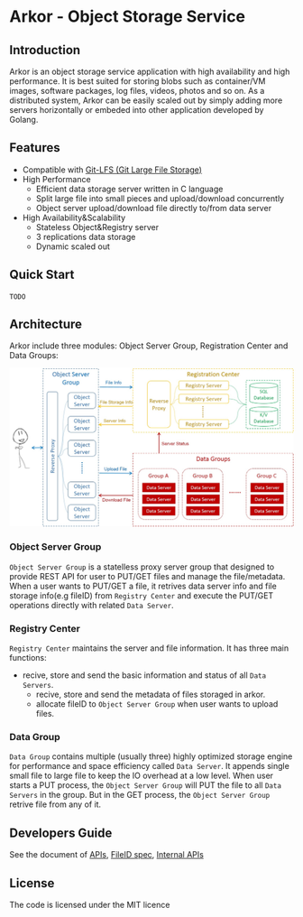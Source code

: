 # Arkor - Object Storage Service

## Introduction 

Arkor is an object storage service application with high availability and high performance. It is best suited for storing blobs such as container/VM images, software packages, log files, videos, photos and so on. As a distributed system, Arkor can be easily scaled out by simply adding more servers horizontally or embeded into other application developed by Golang. 

## Features

* Compatible with [Git-LFS (Git Large File Storage)](https://git-lfs.github.com/)
* High Performance
	* Efficient data storage server written in C language
	* Split large file into small pieces and upload/download concurrently
	* Object server upload/download file directly to/from data server
* High Availability&Scalability
	* Stateless Object&Registry server
	* 3 replications data storage 
	* Dynamic scaled out

## Quick Start
	TODO

## Architecture

Arkor include three modules: Object Server Group, Registration Center and Data Groups:

![arch](docs/images/Arch.jpg "architecture")

### Object Server Group

`Object Server Group` is a statelless proxy server group that designed to provide REST API for user to PUT/GET files and manage the file/metadata. When a user wants to PUT/GET a file, it retrives data server info and file storage info(e.g fileID) from  `Registry Center` and execute the PUT/GET operations directly with related `Data Server`.

### Registry Center

`Registry Center` maintains the server and file information. It has three main functions: 
  - recive, store and send the basic information and status of all `Data Servers`. 
	- recive, store and send the metadata of files storaged in arkor. 
	- allocate fileID to `Object Server Group` when user wants to upload files.

### Data Group

`Data Group` contains multiple (usually three) highly optimized storage engine for performance and space efficiency called `Data Server`. It appends single small file to large file to keep the IO overhead at a low level. When user starts a PUT process, the `Object Server Group` will PUT the file to all `Data Servers` in the group. But in the GET process, the `Object Server Group` retrive file from any of it.  

## Developers Guide

See the document of [APIs](docs/specs/API.md), [FileID spec](docs/specs/FileID.md), [Internal APIs](docs/specs/Internal.md)

## License
The code is licensed under the MIT licence






